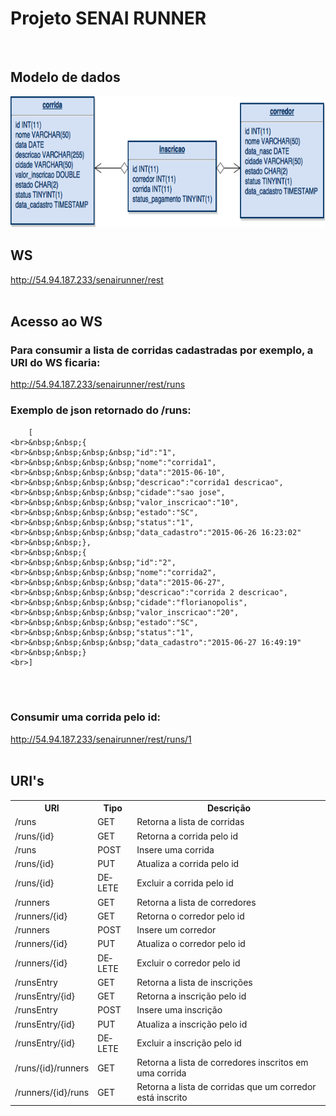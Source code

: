 <html>
<head>
  <meta content="text/html; charset=windows-1252" http-equiv="content-type"><title></title>
  <meta name="generator">
</head>

<body style="direction: ltr;" lang="pt-BR" link="#0563c1">
<div class="col-md-offset-1 col-md-10">
<h1>Projeto SENAI RUNNER
</h1>

<br>

<h2>Modelo de dados</h2>
<p align="center"><img src="senairunner.png" name="figura" align="bottom" border="0" height="210" width="650">
</p>

<h2>WS</h2>
<a href="http://54.94.187.233/senairunner/rest/">http://54.94.187.233/senairunner/rest</a><br><br>

<h2>Acesso ao WS</h2>
<h3>Para consumir a lista de corridas cadastradas por exemplo, a URI do WS ficaria:</h3>
<a href="http://54.94.187.233/senairunner/rest/runs">http://54.94.187.233/senairunner/rest/runs</a> 

<br>

<h3>Exemplo de json retornado do /runs:</h3>

        [  
    <br>&nbsp;&nbsp;{  
    <br>&nbsp;&nbsp;&nbsp;&nbsp;"id":"1",
    <br>&nbsp;&nbsp;&nbsp;&nbsp;"nome":"corrida1",
    <br>&nbsp;&nbsp;&nbsp;&nbsp;"data":"2015-06-10",
    <br>&nbsp;&nbsp;&nbsp;&nbsp;"descricao":"corrida1 descricao",
    <br>&nbsp;&nbsp;&nbsp;&nbsp;"cidade":"sao jose",
    <br>&nbsp;&nbsp;&nbsp;&nbsp;"valor_inscricao":"10",
    <br>&nbsp;&nbsp;&nbsp;&nbsp;"estado":"SC",
    <br>&nbsp;&nbsp;&nbsp;&nbsp;"status":"1",
    <br>&nbsp;&nbsp;&nbsp;&nbsp;"data_cadastro":"2015-06-26 16:23:02"
    <br>&nbsp;&nbsp;},
    <br>&nbsp;&nbsp;{  
    <br>&nbsp;&nbsp;&nbsp;&nbsp;"id":"2",
    <br>&nbsp;&nbsp;&nbsp;&nbsp;"nome":"corrida2",
    <br>&nbsp;&nbsp;&nbsp;&nbsp;"data":"2015-06-27",
    <br>&nbsp;&nbsp;&nbsp;&nbsp;"descricao":"corrida 2 descricao",
    <br>&nbsp;&nbsp;&nbsp;&nbsp;"cidade":"florianopolis",
    <br>&nbsp;&nbsp;&nbsp;&nbsp;"valor_inscricao":"20",
    <br>&nbsp;&nbsp;&nbsp;&nbsp;"estado":"SC",
    <br>&nbsp;&nbsp;&nbsp;&nbsp;"status":"1",
    <br>&nbsp;&nbsp;&nbsp;&nbsp;"data_cadastro":"2015-06-27 16:49:19"
    <br>&nbsp;&nbsp;}   
    <br>]

<br><br>
<h3>Consumir uma corrida pelo id:</h3>
<a href="http://54.94.187.233/senairunner/rest/runs/1">http://54.94.187.233/senairunner/rest/runs/1</a> <br><br>

<h2>URI's</h2>
<table class="table" style="page-break-before: auto; page-break-after: auto; page-break-inside: auto; width: 100%;">

<tbody>   
<tr>
  <th>URI</th>
  <th>Tipo</th>
  <th>Descrição</th>
</tr>

<tr>
  <td>
    /runs
  </td>
  <td>
    GET
  </td>
  <td>
    Retorna a lista de corridas
  </td>  
</tr>

<tr>
  <td>
    /runs/{id}
  </td>
  <td>
    GET
  </td>
  <td>
    Retorna a corrida pelo id
  </td>  
</tr>

<tr>
  <td>
    /runs
  </td>
  <td>
    POST
  </td>
  <td>
    Insere uma corrida
  </td>  
</tr>

<tr>
  <td>
    /runs/{id}
  </td>
  <td>
    PUT
  </td>
  <td>
    Atualiza a corrida pelo id
  </td>  
</tr>

<tr>
  <td>
    /runs/{id}
  </td>
  <td>
    DELETE
  </td>
  <td>
    Excluir a corrida pelo id
  </td>  
</tr>

<tr>
  <td>
    /runners
  </td>
  <td>
    GET
  </td>
  <td>
    Retorna a lista de corredores
  </td>  
</tr>

<tr>
  <td>
    /runners/{id}
  </td>
  <td>
    GET
  </td>
  <td>
    Retorna o corredor pelo id
  </td>  
</tr>

<tr>
  <td>
    /runners
  </td>
  <td>
    POST
  </td>
  <td>
    Insere um corredor
  </td>  
</tr>

<tr>
  <td>
    /runners/{id}
  </td>
  <td>
    PUT
  </td>
  <td>
    Atualiza o corredor pelo id
  </td>  
</tr>

<tr>
  <td>
    /runners/{id}
  </td>
  <td>
    DELETE
  </td>
  <td>
    Excluir o corredor pelo id
  </td>  
</tr>

<tr>
  <td>
    /runsEntry
  </td>
  <td>
    GET
  </td>
  <td>
    Retorna a lista de inscrições
  </td>  
</tr>

<tr>
  <td>
    /runsEntry/{id}
  </td>
  <td>
    GET
  </td>
  <td>
    Retorna a inscrição pelo id
  </td>  
</tr>

<tr>
  <td>
    /runsEntry
  </td>
  <td>
    POST
  </td>
  <td>
    Insere uma inscrição
  </td>  
</tr>

<tr>
  <td>
    /runsEntry/{id}
  </td>
  <td>
    PUT
  </td>
  <td>
    Atualiza a inscrição pelo id
  </td>
</tr>

<tr>
  <td>
    /runsEntry/{id}
  </td>
  <td>
    DELETE
  </td>
  <td>
    Excluir a inscrição pelo id
  </td>  
</tr>

<tr>
  <td>
    /runs/{id}/runners
  </td>
  <td>
    GET
  </td>
  <td>
    Retorna a lista de corredores inscritos em uma corrida
  </td>  
</tr>

<tr>
  <td>
    /runners/{id}/runs
  </td>
  <td>
    GET
  </td>
  <td>
    Retorna a lista de corridas que um corredor está inscrito 
  </td>  
</tr>

</tbody>
</table>
</div>
</html>
